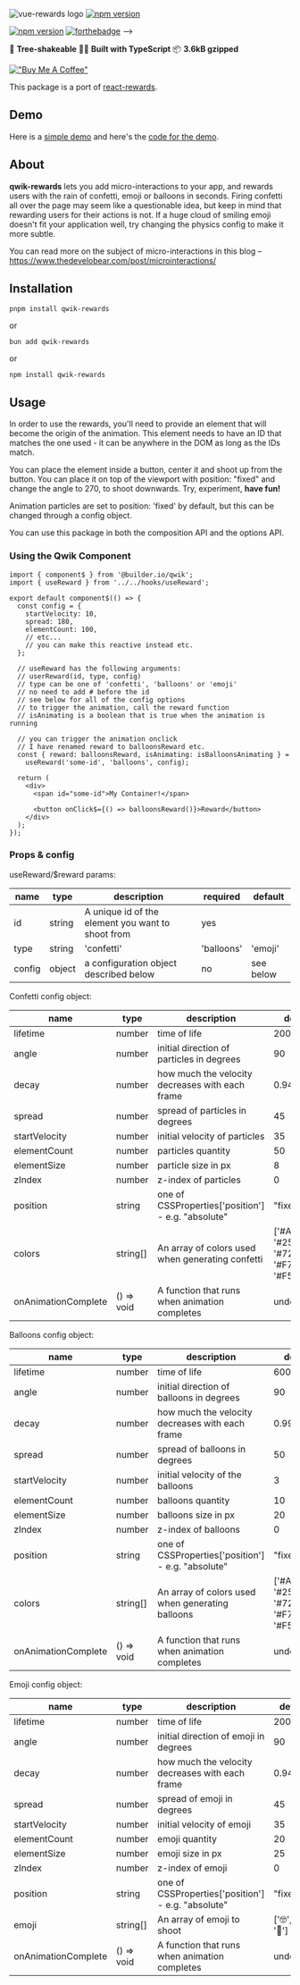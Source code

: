 ![vue-rewards logo](https://cdn.builder.io/api/v1/image/assets%2FYJIGb4i01jvw0SRdL5Bt%2F667ab6c2283d4c4d878fb9083aacc10f 'qwik-rewards')
[![npm version](https://d25lcipzij17d.cloudfront.net/badge.svg?id=js&r=r&ts=1683906897&type=6e&v=1.0.0&x2=0)](https://badge.fury.io/js/qwik-rewards)

[![npm version](https://badge.fury.io/js/react-rewards.svg)](https://badge.fury.io/js/react-rewards) [![forthebadge](https://forthebadge.com/images/badges/makes-people-smile.svg)](https://forthebadge.com) -->

:evergreen_tree: **Tree-shakeable**
:female_detective: **Built with TypeScript**
:package: **3.6kB gzipped**

[!["Buy Me A Coffee"](https://www.buymeacoffee.com/assets/img/custom_images/orange_img.png)](https://www.buymeacoffee.com/gustavocadev)

This package is a port of [react-rewards](https://github.com/thedevelobear/react-rewards).

## Demo

Here is a [simple demo](#) and here's the [code for the demo](https://github.com/gustavocadev/qwik-rewards-demo).

## About

**qwik-rewards** lets you add micro-interactions to your app, and rewards users with the rain of confetti, emoji or balloons in seconds.
Firing confetti all over the page may seem like a questionable idea, but keep in mind that rewarding users for their actions is not.
If a huge cloud of smiling emoji doesn't fit your application well, try changing the physics config to make it more subtle.

You can read more on the subject of micro-interactions in this blog – https://www.thedevelobear.com/post/microinteractions/

## Installation

```
pnpm install qwik-rewards
```

or

```
bun add qwik-rewards
```

or

```
npm install qwik-rewards
```

## Usage

In order to use the rewards, you'll need to provide an element that will become the origin of the animation. This element needs to have an ID that matches the one used - it can be anywhere in the DOM as long as the IDs match.

You can place the element inside a button, center it and shoot up from the button.
You can place it on top of the viewport with position: "fixed" and change the angle to 270, to shoot downwards.
Try, experiment, **have fun!**

Animation particles are set to position: 'fixed' by default, but this can be changed through a config object.

You can use this package in both the composition API and the options API.

### Using the Qwik Component

```tsx
import { component$ } from '@builder.io/qwik';
import { useReward } from '../../hooks/useReward';

export default component$(() => {
  const config = {
    startVelocity: 10,
    spread: 180,
    elementCount: 100,
    // etc...
    // you can make this reactive instead etc.
  };

  // useReward has the following arguments:
  // userReward(id, type, config)
  // type can be one of 'confetti', 'balloons' or 'emoji'
  // no need to add # before the id
  // see below for all of the config options
  // to trigger the animation, call the reward function
  // isAnimating is a boolean that is true when the animation is running

  // you can trigger the animation onclick
  // I have renamed reward to balloonsReward etc.
  const { reward: balloonsReward, isAnimating: isBalloonsAnimating } =
    useReward('some-id', 'balloons', config);

  return (
    <div>
      <span id="some-id">My Container!</span>

      <button onClick$={() => balloonsReward()}>Reward</button>
    </div>
  );
});
```

### Props & config

useReward/$reward params:

| name   | type   | description                                       | required   | default   |
| ------ | ------ | ------------------------------------------------- | ---------- | --------- |
| id     | string | A unique id of the element you want to shoot from | yes        |           |
| type   | string | 'confetti'                                        | 'balloons' | 'emoji'   |
| config | object | a configuration object described below            | no         | see below |

Confetti config object:

| name                | type       | description                                        | default                                                 |
| ------------------- | ---------- | -------------------------------------------------- | ------------------------------------------------------- |
| lifetime            | number     | time of life                                       | 200                                                     |
| angle               | number     | initial direction of particles in degrees          | 90                                                      |
| decay               | number     | how much the velocity decreases with each frame    | 0.94                                                    |
| spread              | number     | spread of particles in degrees                     | 45                                                      |
| startVelocity       | number     | initial velocity of particles                      | 35                                                      |
| elementCount        | number     | particles quantity                                 | 50                                                      |
| elementSize         | number     | particle size in px                                | 8                                                       |
| zIndex              | number     | z-index of particles                               | 0                                                       |
| position            | string     | one of CSSProperties['position'] - e.g. "absolute" | "fixed"                                                 |
| colors              | string[]   | An array of colors used when generating confetti   | ['#A45BF1', '#25C6F6', '#72F753', '#F76C88', '#F5F770'] |
| onAnimationComplete | () => void | A function that runs when animation completes      | undefined                                               |

Balloons config object:

| name                | type       | description                                        | default                                                 |
| ------------------- | ---------- | -------------------------------------------------- | ------------------------------------------------------- |
| lifetime            | number     | time of life                                       | 600                                                     |
| angle               | number     | initial direction of balloons in degrees           | 90                                                      |
| decay               | number     | how much the velocity decreases with each frame    | 0.999                                                   |
| spread              | number     | spread of balloons in degrees                      | 50                                                      |
| startVelocity       | number     | initial velocity of the balloons                   | 3                                                       |
| elementCount        | number     | balloons quantity                                  | 10                                                      |
| elementSize         | number     | balloons size in px                                | 20                                                      |
| zIndex              | number     | z-index of balloons                                | 0                                                       |
| position            | string     | one of CSSProperties['position'] - e.g. "absolute" | "fixed"                                                 |
| colors              | string[]   | An array of colors used when generating balloons   | ['#A45BF1', '#25C6F6', '#72F753', '#F76C88', '#F5F770'] |
| onAnimationComplete | () => void | A function that runs when animation completes      | undefined                                               |

Emoji config object:

| name                | type       | description                                        | default            |
| ------------------- | ---------- | -------------------------------------------------- | ------------------ |
| lifetime            | number     | time of life                                       | 200                |
| angle               | number     | initial direction of emoji in degrees              | 90                 |
| decay               | number     | how much the velocity decreases with each frame    | 0.94               |
| spread              | number     | spread of emoji in degrees                         | 45                 |
| startVelocity       | number     | initial velocity of emoji                          | 35                 |
| elementCount        | number     | emoji quantity                                     | 20                 |
| elementSize         | number     | emoji size in px                                   | 25                 |
| zIndex              | number     | z-index of emoji                                   | 0                  |
| position            | string     | one of CSSProperties['position'] - e.g. "absolute" | "fixed"            |
| emoji               | string[]   | An array of emoji to shoot                         | ['🤓', '😊', '🥳'] |
| onAnimationComplete | () => void | A function that runs when animation completes      | undefined          |
